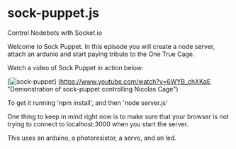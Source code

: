 # sock-puppet.js

Control Nodebots with Socket.io

Welcome to Sock Puppet. In this episode you will create a node server, attach an ardunio and start paying tribute to the One True Cage.

Watch a video of Sock Puppet in action below:

[![sock-puppet](http://img.youtube.com/vi/6WYB_chXKqE/0.jpg)]
(https://www.youtube.com/watch?v=6WYB_chXKqE "Demonstration of sock-puppet controlling Nicolas Cage")

To get it running 'npm install', and then 'node server.js'

One thing to keep in mind right now is to make sure that your browser is not trying to connect to localhost:3000 when you start the server.

This uses an arduino, a photoresistor, a servo, and an led.